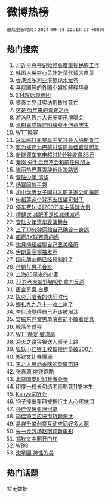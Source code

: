 # 微博热榜

`最后更新时间：2024-09-28 22:13:23 +0800`

## 热门搜索

1. [习近平总书记始终高度重视民族工作](https://m.weibo.cn/search?containerid=100103type%3D1%26t%3D10%26q%3D%23%E4%B9%A0%E8%BF%91%E5%B9%B3%E6%80%BB%E4%B9%A6%E8%AE%B0%E5%A7%8B%E7%BB%88%E9%AB%98%E5%BA%A6%E9%87%8D%E8%A7%86%E6%B0%91%E6%97%8F%E5%B7%A5%E4%BD%9C%23&stream_entry_id=51&isnewpage=1&extparam=seat%3D1%26pos%3D0%26q%3D%2523%25E4%25B9%25A0%25E8%25BF%2591%25E5%25B9%25B3%25E6%2580%25BB%25E4%25B9%25A6%25E8%25AE%25B0%25E5%25A7%258B%25E7%25BB%2588%25E9%25AB%2598%25E5%25BA%25A6%25E9%2587%258D%25E8%25A7%2586%25E6%25B0%2591%25E6%2597%258F%25E5%25B7%25A5%25E4%25BD%259C%2523%26cate%3D10103%26dgr%3D0%26filter_type%3Drealtimehot%26stream_entry_id%3D51%26c_type%3D51%26display_time%3D1727532802%26pre_seqid%3D17275328020990117063628)
1. [韩国人用卷心菜娃娃菜代替大白菜](https://m.weibo.cn/search?containerid=100103type%3D1%26t%3D10%26q%3D%23%E9%9F%A9%E5%9B%BD%E4%BA%BA%E7%94%A8%E5%8D%B7%E5%BF%83%E8%8F%9C%E5%A8%83%E5%A8%83%E8%8F%9C%E4%BB%A3%E6%9B%BF%E5%A4%A7%E7%99%BD%E8%8F%9C%23&stream_entry_id=31&isnewpage=1&extparam=seat%3D1%26pos%3D0%26realpos%3D1%26cate%3D5001%26stream_entry_id%3D31%26flag%3D1%26dgr%3D0%26q%3D%2523%25E9%259F%25A9%25E5%259B%25BD%25E4%25BA%25BA%25E7%2594%25A8%25E5%258D%25B7%25E5%25BF%2583%25E8%258F%259C%25E5%25A8%2583%25E5%25A8%2583%25E8%258F%259C%25E4%25BB%25A3%25E6%259B%25BF%25E5%25A4%25A7%25E7%2599%25BD%25E8%258F%259C%2523%26lcate%3D5001%26band_rank%3D1%26filter_type%3Drealtimehot%26c_type%3D31%26display_time%3D1727532802%26pre_seqid%3D17275328020990117063628)
1. [香港维多利亚港惊现水龙卷](https://m.weibo.cn/search?containerid=100103type%3D1%26t%3D10%26q%3D%23%E9%A6%99%E6%B8%AF%E7%BB%B4%E5%A4%9A%E5%88%A9%E4%BA%9A%E6%B8%AF%E6%83%8A%E7%8E%B0%E6%B0%B4%E9%BE%99%E5%8D%B7%23&stream_entry_id=31&isnewpage=1&extparam=seat%3D1%26pos%3D1%26realpos%3D2%26cate%3D5001%26stream_entry_id%3D31%26flag%3D2%26dgr%3D0%26q%3D%2523%25E9%25A6%2599%25E6%25B8%25AF%25E7%25BB%25B4%25E5%25A4%259A%25E5%2588%25A9%25E4%25BA%259A%25E6%25B8%25AF%25E6%2583%258A%25E7%258E%25B0%25E6%25B0%25B4%25E9%25BE%2599%25E5%258D%25B7%2523%26lcate%3D5001%26band_rank%3D2%26filter_type%3Drealtimehot%26c_type%3D31%26display_time%3D1727532802%26pre_seqid%3D17275328020990117063628)
1. [喜欢国风的外国小姐姐解释华夏](https://m.weibo.cn/search?containerid=100103type%3D1%26t%3D10%26q%3D%23%E5%96%9C%E6%AC%A2%E5%9B%BD%E9%A3%8E%E7%9A%84%E5%A4%96%E5%9B%BD%E5%B0%8F%E5%A7%90%E5%A7%90%E8%A7%A3%E9%87%8A%E5%8D%8E%E5%A4%8F%23&stream_entry_id=31&isnewpage=1&extparam=seat%3D1%26pos%3D2%26realpos%3D3%26cate%3D5001%26stream_entry_id%3D31%26flag%3D32768%26dgr%3D0%26q%3D%2523%25E5%2596%259C%25E6%25AC%25A2%25E5%259B%25BD%25E9%25A3%258E%25E7%259A%2584%25E5%25A4%2596%25E5%259B%25BD%25E5%25B0%258F%25E5%25A7%2590%25E5%25A7%2590%25E8%25A7%25A3%25E9%2587%258A%25E5%258D%258E%25E5%25A4%258F%2523%26lcate%3D5001%26band_rank%3D3%26filter_type%3Drealtimehot%26c_type%3D31%26display_time%3D1727532802%26pre_seqid%3D17275328020990117063628)
1. [S14超话观赛团](https://m.weibo.cn/search?containerid=100103type%3D1%26t%3D10%26q%3D%23S14%E8%B6%85%E8%AF%9D%E8%A7%82%E8%B5%9B%E5%9B%A2%23&stream_entry_id=31&isnewpage=1&extparam=seat%3D1%26pos%3D3%26q%3D%2523S14%25E8%25B6%2585%25E8%25AF%259D%25E8%25A7%2582%25E8%25B5%259B%25E5%259B%25A2%2523%26cate%3D5001%26adid%3D256759%26stream_entry_id%3D31%26dgr%3D0%26is_ad_pos%3D1%26lcate%3D5001%26filter_type%3Drealtimehot%26band_rank%3D4%26c_type%3D31%26display_time%3D1727532802%26pre_seqid%3D17275328020990117063628)
1. [黎真主党证实纳斯鲁拉死亡](https://m.weibo.cn/search?containerid=100103type%3D1%26t%3D10%26q%3D%23%E9%BB%8E%E7%9C%9F%E4%B8%BB%E5%85%9A%E8%AF%81%E5%AE%9E%E7%BA%B3%E6%96%AF%E9%B2%81%E6%8B%89%E6%AD%BB%E4%BA%A1%23&stream_entry_id=31&isnewpage=1&extparam=seat%3D1%26pos%3D4%26realpos%3D4%26cate%3D5001%26stream_entry_id%3D31%26flag%3D0%26dgr%3D0%26q%3D%2523%25E9%25BB%258E%25E7%259C%259F%25E4%25B8%25BB%25E5%2585%259A%25E8%25AF%2581%25E5%25AE%259E%25E7%25BA%25B3%25E6%2596%25AF%25E9%25B2%2581%25E6%258B%2589%25E6%25AD%25BB%25E4%25BA%25A1%2523%26lcate%3D5001%26band_rank%3D4%26filter_type%3Drealtimehot%26c_type%3D31%26display_time%3D1727532802%26pre_seqid%3D17275328020990117063628)
1. [这是75年来的青春之声](https://m.weibo.cn/search?containerid=100103type%3D1%26t%3D10%26q%3D%23%E8%BF%99%E6%98%AF75%E5%B9%B4%E6%9D%A5%E7%9A%84%E9%9D%92%E6%98%A5%E4%B9%8B%E5%A3%B0%23&stream_entry_id=31&isnewpage=1&extparam=seat%3D1%26pos%3D5%26realpos%3D5%26cate%3D5001%26stream_entry_id%3D31%26flag%3D1%26dgr%3D0%26q%3D%2523%25E8%25BF%2599%25E6%2598%25AF75%25E5%25B9%25B4%25E6%259D%25A5%25E7%259A%2584%25E9%259D%2592%25E6%2598%25A5%25E4%25B9%258B%25E5%25A3%25B0%2523%26lcate%3D5001%26band_rank%3D5%26filter_type%3Drealtimehot%26c_type%3D31%26display_time%3D1727532802%26pre_seqid%3D17275328020990117063628)
1. [游泳队告六人去陈奕迅演唱会](https://m.weibo.cn/search?containerid=100103type%3D1%26t%3D10%26q%3D%23%E6%B8%B8%E6%B3%B3%E9%98%9F%E5%91%8A%E5%85%AD%E4%BA%BA%E5%8E%BB%E9%99%88%E5%A5%95%E8%BF%85%E6%BC%94%E5%94%B1%E4%BC%9A%23&stream_entry_id=31&isnewpage=1&extparam=seat%3D1%26pos%3D6%26realpos%3D6%26cate%3D5001%26stream_entry_id%3D31%26flag%3D1%26dgr%3D0%26q%3D%2523%25E6%25B8%25B8%25E6%25B3%25B3%25E9%2598%259F%25E5%2591%258A%25E5%2585%25AD%25E4%25BA%25BA%25E5%258E%25BB%25E9%2599%2588%25E5%25A5%2595%25E8%25BF%2585%25E6%25BC%2594%25E5%2594%25B1%25E4%25BC%259A%2523%26lcate%3D5001%26band_rank%3D6%26filter_type%3Drealtimehot%26c_type%3D31%26display_time%3D1727532802%26pre_seqid%3D17275328020990117063628)
1. [焉栩嘉空降昆明爷爷不泡茶庆生](https://m.weibo.cn/search?containerid=100103type%3D1%26t%3D10%26q%3D%23%E7%84%89%E6%A0%A9%E5%98%89%E7%A9%BA%E9%99%8D%E6%98%86%E6%98%8E%E7%88%B7%E7%88%B7%E4%B8%8D%E6%B3%A1%E8%8C%B6%E5%BA%86%E7%94%9F%23&stream_entry_id=31&isnewpage=1&extparam=seat%3D1%26pos%3D7%26q%3D%2523%25E7%2584%2589%25E6%25A0%25A9%25E5%2598%2589%25E7%25A9%25BA%25E9%2599%258D%25E6%2598%2586%25E6%2598%258E%25E7%2588%25B7%25E7%2588%25B7%25E4%25B8%258D%25E6%25B3%25A1%25E8%258C%25B6%25E5%25BA%2586%25E7%2594%259F%2523%26cate%3D5001%26adid%3D257785%26stream_entry_id%3D31%26topic_ad%3D1%26dgr%3D0%26is_ad_pos%3D1%26lcate%3D5001%26filter_type%3Drealtimehot%26band_rank%3D7%26c_type%3D31%26display_time%3D1727532802%26pre_seqid%3D17275328020990117063628)
1. [WTT晚宴](https://m.weibo.cn/search?containerid=100103type%3D1%26t%3D10%26q%3DWTT%E6%99%9A%E5%AE%B4&stream_entry_id=31&isnewpage=1&extparam=seat%3D1%26pos%3D8%26realpos%3D7%26cate%3D5001%26stream_entry_id%3D31%26flag%3D1%26dgr%3D0%26q%3DWTT%25E6%2599%259A%25E5%25AE%25B4%26lcate%3D5001%26band_rank%3D7%26filter_type%3Drealtimehot%26c_type%3D31%26display_time%3D1727532802%26pre_seqid%3D17275328020990117063628)
1. [以军称打死黎真主党领导人纳斯鲁拉](https://m.weibo.cn/search?containerid=100103type%3D1%26t%3D10%26q%3D%23%E4%BB%A5%E5%86%9B%E7%A7%B0%E6%89%93%E6%AD%BB%E9%BB%8E%E7%9C%9F%E4%B8%BB%E5%85%9A%E9%A2%86%E5%AF%BC%E4%BA%BA%E7%BA%B3%E6%96%AF%E9%B2%81%E6%8B%89%23&stream_entry_id=31&isnewpage=1&extparam=seat%3D1%26pos%3D9%26realpos%3D8%26cate%3D5001%26stream_entry_id%3D31%26flag%3D0%26dgr%3D0%26q%3D%2523%25E4%25BB%25A5%25E5%2586%259B%25E7%25A7%25B0%25E6%2589%2593%25E6%25AD%25BB%25E9%25BB%258E%25E7%259C%259F%25E4%25B8%25BB%25E5%2585%259A%25E9%25A2%2586%25E5%25AF%25BC%25E4%25BA%25BA%25E7%25BA%25B3%25E6%2596%25AF%25E9%25B2%2581%25E6%258B%2589%2523%26lcate%3D5001%26band_rank%3D8%26filter_type%3Drealtimehot%26c_type%3D31%26display_time%3D1727532802%26pre_seqid%3D17275328020990117063628)
1. [邓为被评为巴黎时装周最佳着装明星](https://m.weibo.cn/search?containerid=100103type%3D1%26t%3D10%26q%3D%23%E9%82%93%E4%B8%BA%E8%A2%AB%E8%AF%84%E4%B8%BA%E5%B7%B4%E9%BB%8E%E6%97%B6%E8%A3%85%E5%91%A8%E6%9C%80%E4%BD%B3%E7%9D%80%E8%A3%85%E6%98%8E%E6%98%9F%23&stream_entry_id=31&isnewpage=1&extparam=seat%3D1%26pos%3D10%26realpos%3D9%26cate%3D5001%26stream_entry_id%3D31%26flag%3D0%26dgr%3D0%26q%3D%2523%25E9%2582%2593%25E4%25B8%25BA%25E8%25A2%25AB%25E8%25AF%2584%25E4%25B8%25BA%25E5%25B7%25B4%25E9%25BB%258E%25E6%2597%25B6%25E8%25A3%2585%25E5%2591%25A8%25E6%259C%2580%25E4%25BD%25B3%25E7%259D%2580%25E8%25A3%2585%25E6%2598%258E%25E6%2598%259F%2523%26lcate%3D5001%26band_rank%3D9%26filter_type%3Drealtimehot%26c_type%3D31%26display_time%3D1727532802%26pre_seqid%3D17275328020990117063628)
1. [新能源车充电超时11分钟收费35元](https://m.weibo.cn/search?containerid=100103type%3D1%26t%3D10%26q%3D%23%E6%96%B0%E8%83%BD%E6%BA%90%E8%BD%A6%E5%85%85%E7%94%B5%E8%B6%85%E6%97%B611%E5%88%86%E9%92%9F%E6%94%B6%E8%B4%B935%E5%85%83%23&stream_entry_id=31&isnewpage=1&extparam=seat%3D1%26pos%3D11%26realpos%3D10%26cate%3D5001%26stream_entry_id%3D31%26flag%3D1%26dgr%3D0%26q%3D%2523%25E6%2596%25B0%25E8%2583%25BD%25E6%25BA%2590%25E8%25BD%25A6%25E5%2585%2585%25E7%2594%25B5%25E8%25B6%2585%25E6%2597%25B611%25E5%2588%2586%25E9%2592%259F%25E6%2594%25B6%25E8%25B4%25B935%25E5%2585%2583%2523%26lcate%3D5001%26band_rank%3D10%26filter_type%3Drealtimehot%26c_type%3D31%26display_time%3D1727532802%26pre_seqid%3D17275328020990117063628)
1. [秦岚 分手后我不会和前任做朋友](https://m.weibo.cn/search?containerid=100103type%3D1%26t%3D10%26q%3D%E7%A7%A6%E5%B2%9A+%E5%88%86%E6%89%8B%E5%90%8E%E6%88%91%E4%B8%8D%E4%BC%9A%E5%92%8C%E5%89%8D%E4%BB%BB%E5%81%9A%E6%9C%8B%E5%8F%8B&stream_entry_id=31&isnewpage=1&extparam=seat%3D1%26pos%3D12%26realpos%3D11%26cate%3D5001%26stream_entry_id%3D31%26flag%3D1%26dgr%3D0%26q%3D%25E7%25A7%25A6%25E5%25B2%259A%2520%25E5%2588%2586%25E6%2589%258B%25E5%2590%258E%25E6%2588%2591%25E4%25B8%258D%25E4%25BC%259A%25E5%2592%258C%25E5%2589%258D%25E4%25BB%25BB%25E5%2581%259A%25E6%259C%258B%25E5%258F%258B%26lcate%3D5001%26band_rank%3D11%26filter_type%3Drealtimehot%26c_type%3D31%26display_time%3D1727532802%26pre_seqid%3D17275328020990117063628)
1. [迪丽热巴慕胥辞新妆造路透](https://m.weibo.cn/search?containerid=100103type%3D1%26t%3D10%26q%3D%23%E8%BF%AA%E4%B8%BD%E7%83%AD%E5%B7%B4%E6%85%95%E8%83%A5%E8%BE%9E%E6%96%B0%E5%A6%86%E9%80%A0%E8%B7%AF%E9%80%8F%23&stream_entry_id=31&isnewpage=1&extparam=seat%3D1%26pos%3D13%26realpos%3D12%26cate%3D5001%26stream_entry_id%3D31%26flag%3D1%26dgr%3D0%26q%3D%2523%25E8%25BF%25AA%25E4%25B8%25BD%25E7%2583%25AD%25E5%25B7%25B4%25E6%2585%2595%25E8%2583%25A5%25E8%25BE%259E%25E6%2596%25B0%25E5%25A6%2586%25E9%2580%25A0%25E8%25B7%25AF%25E9%2580%258F%2523%26lcate%3D5001%26band_rank%3D12%26filter_type%3Drealtimehot%26c_type%3D31%26display_time%3D1727532802%26pre_seqid%3D17275328020990117063628)
1. [登陆少年 清华](https://m.weibo.cn/search?containerid=100103type%3D1%26t%3D10%26q%3D%E7%99%BB%E9%99%86%E5%B0%91%E5%B9%B4+%E6%B8%85%E5%8D%8E&stream_entry_id=31&isnewpage=1&extparam=seat%3D1%26pos%3D14%26realpos%3D13%26cate%3D5001%26stream_entry_id%3D31%26flag%3D2%26dgr%3D0%26q%3D%25E7%2599%25BB%25E9%2599%2586%25E5%25B0%2591%25E5%25B9%25B4%2520%25E6%25B8%2585%25E5%258D%258E%26lcate%3D5001%26band_rank%3D13%26filter_type%3Drealtimehot%26c_type%3D31%26display_time%3D1727532802%26pre_seqid%3D17275328020990117063628)
1. [杨幂同款手袋](https://m.weibo.cn/search?containerid=100103type%3D1%26t%3D10%26q%3D%23%E6%9D%A8%E5%B9%82%E5%90%8C%E6%AC%BE%E6%89%8B%E8%A2%8B%23&stream_entry_id=31&isnewpage=1&extparam=seat%3D1%26pos%3D15%26realpos%3D14%26cate%3D5001%26adid%3D257508%26stream_entry_id%3D31%26flag%3D0%26dgr%3D0%26q%3D%2523%25E6%259D%25A8%25E5%25B9%2582%25E5%2590%258C%25E6%25AC%25BE%25E6%2589%258B%25E8%25A2%258B%2523%26lcate%3D5001%26band_rank%3D14%26filter_type%3Drealtimehot%26c_type%3D31%26display_time%3D1727532802%26pre_seqid%3D17275328020990117063628)
1. [初中学历女子同时入职多家公司骗薪](https://m.weibo.cn/search?containerid=100103type%3D1%26t%3D10%26q%3D%23%E5%88%9D%E4%B8%AD%E5%AD%A6%E5%8E%86%E5%A5%B3%E5%AD%90%E5%90%8C%E6%97%B6%E5%85%A5%E8%81%8C%E5%A4%9A%E5%AE%B6%E5%85%AC%E5%8F%B8%E9%AA%97%E8%96%AA%23&stream_entry_id=31&isnewpage=1&extparam=seat%3D1%26pos%3D16%26realpos%3D15%26cate%3D5001%26stream_entry_id%3D31%26flag%3D1%26dgr%3D0%26q%3D%2523%25E5%2588%259D%25E4%25B8%25AD%25E5%25AD%25A6%25E5%258E%2586%25E5%25A5%25B3%25E5%25AD%2590%25E5%2590%258C%25E6%2597%25B6%25E5%2585%25A5%25E8%2581%258C%25E5%25A4%259A%25E5%25AE%25B6%25E5%2585%25AC%25E5%258F%25B8%25E9%25AA%2597%25E8%2596%25AA%2523%26lcate%3D5001%26band_rank%3D15%26filter_type%3Drealtimehot%26c_type%3D31%26display_time%3D1727532802%26pre_seqid%3D17275328020990117063628)
1. [何超莲这个背不去拔罐可惜了](https://m.weibo.cn/search?containerid=100103type%3D1%26t%3D10%26q%3D%E4%BD%95%E8%B6%85%E8%8E%B2%E8%BF%99%E4%B8%AA%E8%83%8C%E4%B8%8D%E5%8E%BB%E6%8B%94%E7%BD%90%E5%8F%AF%E6%83%9C%E4%BA%86&stream_entry_id=31&isnewpage=1&extparam=seat%3D1%26pos%3D17%26realpos%3D16%26cate%3D5001%26stream_entry_id%3D31%26flag%3D1%26dgr%3D0%26q%3D%25E4%25BD%2595%25E8%25B6%2585%25E8%258E%25B2%25E8%25BF%2599%25E4%25B8%25AA%25E8%2583%258C%25E4%25B8%258D%25E5%258E%25BB%25E6%258B%2594%25E7%25BD%2590%25E5%258F%25AF%25E6%2583%259C%25E4%25BA%2586%26lcate%3D5001%26band_rank%3D16%26filter_type%3Drealtimehot%26c_type%3D31%26display_time%3D1727532802%26pre_seqid%3D17275328020990117063628)
1. [停车费1小时200元车主质疑太贵](https://m.weibo.cn/search?containerid=100103type%3D1%26t%3D10%26q%3D%23%E5%81%9C%E8%BD%A6%E8%B4%B91%E5%B0%8F%E6%97%B6200%E5%85%83%E8%BD%A6%E4%B8%BB%E8%B4%A8%E7%96%91%E5%A4%AA%E8%B4%B5%23&stream_entry_id=31&isnewpage=1&extparam=seat%3D1%26pos%3D18%26realpos%3D17%26cate%3D5001%26stream_entry_id%3D31%26flag%3D0%26dgr%3D0%26q%3D%2523%25E5%2581%259C%25E8%25BD%25A6%25E8%25B4%25B91%25E5%25B0%258F%25E6%2597%25B6200%25E5%2585%2583%25E8%25BD%25A6%25E4%25B8%25BB%25E8%25B4%25A8%25E7%2596%2591%25E5%25A4%25AA%25E8%25B4%25B5%2523%26lcate%3D5001%26band_rank%3D17%26filter_type%3Drealtimehot%26c_type%3D31%26display_time%3D1727532802%26pre_seqid%3D17275328020990117063628)
1. [檀健次 减肥不是说减就减吗](https://m.weibo.cn/search?containerid=100103type%3D1%26t%3D10%26q%3D%E6%AA%80%E5%81%A5%E6%AC%A1+%E5%87%8F%E8%82%A5%E4%B8%8D%E6%98%AF%E8%AF%B4%E5%87%8F%E5%B0%B1%E5%87%8F%E5%90%97&stream_entry_id=31&isnewpage=1&extparam=seat%3D1%26pos%3D19%26realpos%3D18%26cate%3D5001%26stream_entry_id%3D31%26flag%3D1%26dgr%3D0%26q%3D%25E6%25AA%2580%25E5%2581%25A5%25E6%25AC%25A1%2520%25E5%2587%258F%25E8%2582%25A5%25E4%25B8%258D%25E6%2598%25AF%25E8%25AF%25B4%25E5%2587%258F%25E5%25B0%25B1%25E5%2587%258F%25E5%2590%2597%26lcate%3D5001%26band_rank%3D18%26filter_type%3Drealtimehot%26c_type%3D31%26display_time%3D1727532802%26pre_seqid%3D17275328020990117063628)
1. [登陆少年清华表演舞台](https://m.weibo.cn/search?containerid=100103type%3D1%26t%3D10%26q%3D%23%E7%99%BB%E9%99%86%E5%B0%91%E5%B9%B4%E6%B8%85%E5%8D%8E%E8%A1%A8%E6%BC%94%E8%88%9E%E5%8F%B0%23&stream_entry_id=31&isnewpage=1&extparam=seat%3D1%26pos%3D20%26realpos%3D19%26cate%3D5001%26stream_entry_id%3D31%26flag%3D1%26dgr%3D0%26q%3D%2523%25E7%2599%25BB%25E9%2599%2586%25E5%25B0%2591%25E5%25B9%25B4%25E6%25B8%2585%25E5%258D%258E%25E8%25A1%25A8%25E6%25BC%2594%25E8%2588%259E%25E5%258F%25B0%2523%26lcate%3D5001%26band_rank%3D19%26filter_type%3Drealtimehot%26c_type%3D31%26display_time%3D1727532802%26pre_seqid%3D17275328020990117063628)
1. [上了10分钟网给自己确诊一身病](https://m.weibo.cn/search?containerid=100103type%3D1%26t%3D10%26q%3D%23%E4%B8%8A%E4%BA%8610%E5%88%86%E9%92%9F%E7%BD%91%E7%BB%99%E8%87%AA%E5%B7%B1%E7%A1%AE%E8%AF%8A%E4%B8%80%E8%BA%AB%E7%97%85%23&stream_entry_id=31&isnewpage=1&extparam=seat%3D1%26pos%3D21%26realpos%3D20%26cate%3D5001%26stream_entry_id%3D31%26flag%3D1%26dgr%3D0%26q%3D%2523%25E4%25B8%258A%25E4%25BA%258610%25E5%2588%2586%25E9%2592%259F%25E7%25BD%2591%25E7%25BB%2599%25E8%2587%25AA%25E5%25B7%25B1%25E7%25A1%25AE%25E8%25AF%258A%25E4%25B8%2580%25E8%25BA%25AB%25E7%2597%2585%2523%26lcate%3D5001%26band_rank%3D20%26filter_type%3Drealtimehot%26c_type%3D31%26display_time%3D1727532802%26pre_seqid%3D17275328020990117063628)
1. [超燃3X联赛真的燃](https://m.weibo.cn/search?containerid=100103type%3D1%26t%3D10%26q%3D%23%E8%B6%85%E7%87%833X%E8%81%94%E8%B5%9B%E7%9C%9F%E7%9A%84%E7%87%83%23&stream_entry_id=31&isnewpage=1&extparam=seat%3D1%26pos%3D22%26realpos%3D21%26cate%3D5001%26adid%3D257937%26stream_entry_id%3D31%26flag%3D0%26dgr%3D0%26q%3D%2523%25E8%25B6%2585%25E7%2587%25833X%25E8%2581%2594%25E8%25B5%259B%25E7%259C%259F%25E7%259A%2584%25E7%2587%2583%2523%26lcate%3D5001%26band_rank%3D21%26filter_type%3Drealtimehot%26c_type%3D31%26display_time%3D1727532802%26pre_seqid%3D17275328020990117063628)
1. [沈月杨超越聊自己医美经历](https://m.weibo.cn/search?containerid=100103type%3D1%26t%3D10%26q%3D%E6%B2%88%E6%9C%88%E6%9D%A8%E8%B6%85%E8%B6%8A%E8%81%8A%E8%87%AA%E5%B7%B1%E5%8C%BB%E7%BE%8E%E7%BB%8F%E5%8E%86&stream_entry_id=31&isnewpage=1&extparam=seat%3D1%26pos%3D23%26realpos%3D22%26cate%3D5001%26stream_entry_id%3D31%26flag%3D1%26dgr%3D0%26q%3D%25E6%25B2%2588%25E6%259C%2588%25E6%259D%25A8%25E8%25B6%2585%25E8%25B6%258A%25E8%2581%258A%25E8%2587%25AA%25E5%25B7%25B1%25E5%258C%25BB%25E7%25BE%258E%25E7%25BB%258F%25E5%258E%2586%26lcate%3D5001%26band_rank%3D22%26filter_type%3Drealtimehot%26c_type%3D31%26display_time%3D1727532802%26pre_seqid%3D17275328020990117063628)
1. [伊朗最高领袖发声](https://m.weibo.cn/search?containerid=100103type%3D1%26t%3D10%26q%3D%23%E4%BC%8A%E6%9C%97%E6%9C%80%E9%AB%98%E9%A2%86%E8%A2%96%E5%8F%91%E5%A3%B0%23&stream_entry_id=31&isnewpage=1&extparam=seat%3D1%26pos%3D24%26realpos%3D23%26cate%3D5001%26stream_entry_id%3D31%26flag%3D0%26dgr%3D0%26q%3D%2523%25E4%25BC%258A%25E6%259C%2597%25E6%259C%2580%25E9%25AB%2598%25E9%25A2%2586%25E8%25A2%2596%25E5%258F%2591%25E5%25A3%25B0%2523%26lcate%3D5001%26band_rank%3D23%26filter_type%3Drealtimehot%26c_type%3D31%26display_time%3D1727532802%26pre_seqid%3D17275328020990117063628)
1. [国庆朋友圈已经预制好了](https://m.weibo.cn/search?containerid=100103type%3D1%26t%3D10%26q%3D%E5%9B%BD%E5%BA%86%E6%9C%8B%E5%8F%8B%E5%9C%88%E5%B7%B2%E7%BB%8F%E9%A2%84%E5%88%B6%E5%A5%BD%E4%BA%86&stream_entry_id=31&isnewpage=1&extparam=seat%3D1%26pos%3D25%26realpos%3D24%26cate%3D5001%26stream_entry_id%3D31%26flag%3D0%26dgr%3D0%26q%3D%25E5%259B%25BD%25E5%25BA%2586%25E6%259C%258B%25E5%258F%258B%25E5%259C%2588%25E5%25B7%25B2%25E7%25BB%258F%25E9%25A2%2584%25E5%2588%25B6%25E5%25A5%25BD%25E4%25BA%2586%26lcate%3D5001%26band_rank%3D24%26filter_type%3Drealtimehot%26c_type%3D31%26display_time%3D1727532802%26pre_seqid%3D17275328020990117063628)
1. [付鹏与男子合影](https://m.weibo.cn/search?containerid=100103type%3D1%26t%3D10%26q%3D%23%E4%BB%98%E9%B9%8F%E4%B8%8E%E7%94%B7%E5%AD%90%E5%90%88%E5%BD%B1%23&stream_entry_id=31&isnewpage=1&extparam=seat%3D1%26pos%3D26%26realpos%3D25%26cate%3D5001%26stream_entry_id%3D31%26flag%3D0%26dgr%3D0%26q%3D%2523%25E4%25BB%2598%25E9%25B9%258F%25E4%25B8%258E%25E7%2594%25B7%25E5%25AD%2590%25E5%2590%2588%25E5%25BD%25B1%2523%26lcate%3D5001%26band_rank%3D25%26filter_type%3Drealtimehot%26c_type%3D31%26display_time%3D1727532802%26pre_seqid%3D17275328020990117063628)
1. [上海85平米的小家](https://m.weibo.cn/search?containerid=100103type%3D1%26t%3D10%26q%3D%E4%B8%8A%E6%B5%B785%E5%B9%B3%E7%B1%B3%E7%9A%84%E5%B0%8F%E5%AE%B6&stream_entry_id=31&isnewpage=1&extparam=seat%3D1%26pos%3D27%26realpos%3D26%26cate%3D5001%26stream_entry_id%3D31%26flag%3D0%26dgr%3D0%26q%3D%25E4%25B8%258A%25E6%25B5%25B785%25E5%25B9%25B3%25E7%25B1%25B3%25E7%259A%2584%25E5%25B0%258F%25E5%25AE%25B6%26lcate%3D5001%26band_rank%3D26%26filter_type%3Drealtimehot%26c_type%3D31%26display_time%3D1727532802%26pre_seqid%3D17275328020990117063628)
1. [77岁老太被野猪咬伤拿刀反杀](https://m.weibo.cn/search?containerid=100103type%3D1%26t%3D10%26q%3D%2377%E5%B2%81%E8%80%81%E5%A4%AA%E8%A2%AB%E9%87%8E%E7%8C%AA%E5%92%AC%E4%BC%A4%E6%8B%BF%E5%88%80%E5%8F%8D%E6%9D%80%23&stream_entry_id=31&isnewpage=1&extparam=seat%3D1%26pos%3D28%26realpos%3D27%26cate%3D5001%26stream_entry_id%3D31%26flag%3D0%26dgr%3D0%26q%3D%252377%25E5%25B2%2581%25E8%2580%2581%25E5%25A4%25AA%25E8%25A2%25AB%25E9%2587%258E%25E7%258C%25AA%25E5%2592%25AC%25E4%25BC%25A4%25E6%258B%25BF%25E5%2588%2580%25E5%258F%258D%25E6%259D%2580%2523%26lcate%3D5001%26band_rank%3D27%26filter_type%3Drealtimehot%26c_type%3D31%26display_time%3D1727532802%26pre_seqid%3D17275328020990117063628)
1. [唐宫奇案 白鹿](https://m.weibo.cn/search?containerid=100103type%3D1%26t%3D10%26q%3D%E5%94%90%E5%AE%AB%E5%A5%87%E6%A1%88+%E7%99%BD%E9%B9%BF&stream_entry_id=31&isnewpage=1&extparam=seat%3D1%26pos%3D29%26realpos%3D28%26cate%3D5001%26stream_entry_id%3D31%26flag%3D0%26dgr%3D0%26q%3D%25E5%2594%2590%25E5%25AE%25AB%25E5%25A5%2587%25E6%25A1%2588%2520%25E7%2599%25BD%25E9%25B9%25BF%26lcate%3D5001%26band_rank%3D28%26filter_type%3Drealtimehot%26c_type%3D31%26display_time%3D1727532802%26pre_seqid%3D17275328020990117063628)
1. [陈奕迅唱我的快乐时代](https://m.weibo.cn/search?containerid=100103type%3D1%26t%3D10%26q%3D%E9%99%88%E5%A5%95%E8%BF%85%E5%94%B1%E6%88%91%E7%9A%84%E5%BF%AB%E4%B9%90%E6%97%B6%E4%BB%A3&stream_entry_id=31&isnewpage=1&extparam=seat%3D1%26pos%3D30%26realpos%3D29%26cate%3D5001%26stream_entry_id%3D31%26flag%3D1%26dgr%3D0%26q%3D%25E9%2599%2588%25E5%25A5%2595%25E8%25BF%2585%25E5%2594%25B1%25E6%2588%2591%25E7%259A%2584%25E5%25BF%25AB%25E4%25B9%2590%25E6%2597%25B6%25E4%25BB%25A3%26lcate%3D5001%26band_rank%3D29%26filter_type%3Drealtimehot%26c_type%3D31%26display_time%3D1727532802%26pre_seqid%3D17275328020990117063628)
1. [娜扎九九八十一难上岸了](https://m.weibo.cn/search?containerid=100103type%3D1%26t%3D10%26q%3D%E5%A8%9C%E6%89%8E%E4%B9%9D%E4%B9%9D%E5%85%AB%E5%8D%81%E4%B8%80%E9%9A%BE%E4%B8%8A%E5%B2%B8%E4%BA%86&stream_entry_id=31&isnewpage=1&extparam=seat%3D1%26pos%3D31%26realpos%3D30%26cate%3D5001%26stream_entry_id%3D31%26flag%3D1%26dgr%3D0%26q%3D%25E5%25A8%259C%25E6%2589%258E%25E4%25B9%259D%25E4%25B9%259D%25E5%2585%25AB%25E5%258D%2581%25E4%25B8%2580%25E9%259A%25BE%25E4%25B8%258A%25E5%25B2%25B8%25E4%25BA%2586%26lcate%3D5001%26band_rank%3D30%26filter_type%3Drealtimehot%26c_type%3D31%26display_time%3D1727532802%26pre_seqid%3D17275328020990117063628)
1. [李佳琦觉得自己不该被淘汰](https://m.weibo.cn/search?containerid=100103type%3D1%26t%3D10%26q%3D%23%E6%9D%8E%E4%BD%B3%E7%90%A6%E8%A7%89%E5%BE%97%E8%87%AA%E5%B7%B1%E4%B8%8D%E8%AF%A5%E8%A2%AB%E6%B7%98%E6%B1%B0%23&stream_entry_id=31&isnewpage=1&extparam=seat%3D1%26pos%3D32%26realpos%3D31%26cate%3D5001%26stream_entry_id%3D31%26flag%3D0%26dgr%3D0%26q%3D%2523%25E6%259D%258E%25E4%25BD%25B3%25E7%2590%25A6%25E8%25A7%2589%25E5%25BE%2597%25E8%2587%25AA%25E5%25B7%25B1%25E4%25B8%258D%25E8%25AF%25A5%25E8%25A2%25AB%25E6%25B7%2598%25E6%25B1%25B0%2523%26lcate%3D5001%26band_rank%3D31%26filter_type%3Drealtimehot%26c_type%3D31%26display_time%3D1727532802%26pre_seqid%3D17275328020990117063628)
1. [樊振东巴黎男单决赛前不敢看信息](https://m.weibo.cn/search?containerid=100103type%3D1%26t%3D10%26q%3D%23%E6%A8%8A%E6%8C%AF%E4%B8%9C%E5%B7%B4%E9%BB%8E%E7%94%B7%E5%8D%95%E5%86%B3%E8%B5%9B%E5%89%8D%E4%B8%8D%E6%95%A2%E7%9C%8B%E4%BF%A1%E6%81%AF%23&stream_entry_id=31&isnewpage=1&extparam=seat%3D1%26pos%3D33%26realpos%3D32%26cate%3D5001%26stream_entry_id%3D31%26flag%3D0%26dgr%3D0%26q%3D%2523%25E6%25A8%258A%25E6%258C%25AF%25E4%25B8%259C%25E5%25B7%25B4%25E9%25BB%258E%25E7%2594%25B7%25E5%258D%2595%25E5%2586%25B3%25E8%25B5%259B%25E5%2589%258D%25E4%25B8%258D%25E6%2595%25A2%25E7%259C%258B%25E4%25BF%25A1%25E6%2581%25AF%2523%26lcate%3D5001%26band_rank%3D32%26filter_type%3Drealtimehot%26c_type%3D31%26display_time%3D1727532802%26pre_seqid%3D17275328020990117063628)
1. [鲸落全过程](https://m.weibo.cn/search?containerid=100103type%3D1%26t%3D10%26q%3D%E9%B2%B8%E8%90%BD%E5%85%A8%E8%BF%87%E7%A8%8B&stream_entry_id=31&isnewpage=1&extparam=seat%3D1%26pos%3D34%26realpos%3D33%26cate%3D5001%26stream_entry_id%3D31%26flag%3D0%26dgr%3D0%26q%3D%25E9%25B2%25B8%25E8%2590%25BD%25E5%2585%25A8%25E8%25BF%2587%25E7%25A8%258B%26lcate%3D5001%26band_rank%3D33%26filter_type%3Drealtimehot%26c_type%3D31%26display_time%3D1727532802%26pre_seqid%3D17275328020990117063628)
1. [WTT晚宴 做漆扇](https://m.weibo.cn/search?containerid=100103type%3D1%26t%3D10%26q%3DWTT%E6%99%9A%E5%AE%B4+%E5%81%9A%E6%BC%86%E6%89%87&stream_entry_id=31&isnewpage=1&extparam=seat%3D1%26pos%3D35%26realpos%3D34%26cate%3D5001%26stream_entry_id%3D31%26flag%3D1%26dgr%3D0%26q%3DWTT%25E6%2599%259A%25E5%25AE%25B4%2520%25E5%2581%259A%25E6%25BC%2586%25E6%2589%2587%26lcate%3D5001%26band_rank%3D34%26filter_type%3Drealtimehot%26c_type%3D31%26display_time%3D1727532802%26pre_seqid%3D17275328020990117063628)
1. [浴火之路狠狠送人贩子上路](https://m.weibo.cn/search?containerid=100103type%3D1%26t%3D10%26q%3D%E6%B5%B4%E7%81%AB%E4%B9%8B%E8%B7%AF%E7%8B%A0%E7%8B%A0%E9%80%81%E4%BA%BA%E8%B4%A9%E5%AD%90%E4%B8%8A%E8%B7%AF&stream_entry_id=31&isnewpage=1&extparam=seat%3D1%26pos%3D36%26realpos%3D35%26cate%3D5001%26stream_entry_id%3D31%26flag%3D1%26dgr%3D0%26q%3D%25E6%25B5%25B4%25E7%2581%25AB%25E4%25B9%258B%25E8%25B7%25AF%25E7%258B%25A0%25E7%258B%25A0%25E9%2580%2581%25E4%25BA%25BA%25E8%25B4%25A9%25E5%25AD%2590%25E4%25B8%258A%25E8%25B7%25AF%26lcate%3D5001%26band_rank%3D35%26filter_type%3Drealtimehot%26c_type%3D31%26display_time%3D1727532802%26pre_seqid%3D17275328020990117063628)
1. [狐妖小红娘王权篇预约量破200万](https://m.weibo.cn/search?containerid=100103type%3D1%26t%3D10%26q%3D%23%E7%8B%90%E5%A6%96%E5%B0%8F%E7%BA%A2%E5%A8%98%E7%8E%8B%E6%9D%83%E7%AF%87%E9%A2%84%E7%BA%A6%E9%87%8F%E7%A0%B4200%E4%B8%87%23&stream_entry_id=31&isnewpage=1&extparam=seat%3D1%26pos%3D37%26realpos%3D36%26cate%3D5001%26stream_entry_id%3D31%26flag%3D1%26dgr%3D0%26q%3D%2523%25E7%258B%2590%25E5%25A6%2596%25E5%25B0%258F%25E7%25BA%25A2%25E5%25A8%2598%25E7%258E%258B%25E6%259D%2583%25E7%25AF%2587%25E9%25A2%2584%25E7%25BA%25A6%25E9%2587%258F%25E7%25A0%25B4200%25E4%25B8%2587%2523%26lcate%3D5001%26band_rank%3D36%26filter_type%3Drealtimehot%26c_type%3D31%26display_time%3D1727532802%26pre_seqid%3D17275328020990117063628)
1. [郑钦文比赛爆满](https://m.weibo.cn/search?containerid=100103type%3D1%26t%3D10%26q%3D%23%E9%83%91%E9%92%A6%E6%96%87%E6%AF%94%E8%B5%9B%E7%88%86%E6%BB%A1%23&stream_entry_id=31&isnewpage=1&extparam=seat%3D1%26pos%3D38%26realpos%3D37%26cate%3D5001%26stream_entry_id%3D31%26flag%3D0%26dgr%3D0%26q%3D%2523%25E9%2583%2591%25E9%2592%25A6%25E6%2596%2587%25E6%25AF%2594%25E8%25B5%259B%25E7%2588%2586%25E6%25BB%25A1%2523%26lcate%3D5001%26band_rank%3D37%26filter_type%3Drealtimehot%26c_type%3D31%26display_time%3D1727532802%26pre_seqid%3D17275328020990117063628)
1. [东北人用酒香味的梨做馅饼](https://m.weibo.cn/search?containerid=100103type%3D1%26t%3D10%26q%3D%23%E4%B8%9C%E5%8C%97%E4%BA%BA%E7%94%A8%E9%85%92%E9%A6%99%E5%91%B3%E7%9A%84%E6%A2%A8%E5%81%9A%E9%A6%85%E9%A5%BC%23&stream_entry_id=31&isnewpage=1&extparam=seat%3D1%26pos%3D39%26realpos%3D38%26cate%3D5001%26stream_entry_id%3D31%26flag%3D1%26dgr%3D0%26q%3D%2523%25E4%25B8%259C%25E5%258C%2597%25E4%25BA%25BA%25E7%2594%25A8%25E9%2585%2592%25E9%25A6%2599%25E5%2591%25B3%25E7%259A%2584%25E6%25A2%25A8%25E5%2581%259A%25E9%25A6%2585%25E9%25A5%25BC%2523%26lcate%3D5001%26band_rank%3D38%26filter_type%3Drealtimehot%26c_type%3D31%26display_time%3D1727532802%26pre_seqid%3D17275328020990117063628)
1. [张真源 地铁跑酷](https://m.weibo.cn/search?containerid=100103type%3D1%26t%3D10%26q%3D%E5%BC%A0%E7%9C%9F%E6%BA%90+%E5%9C%B0%E9%93%81%E8%B7%91%E9%85%B7&stream_entry_id=31&isnewpage=1&extparam=seat%3D1%26pos%3D40%26realpos%3D39%26cate%3D5001%26stream_entry_id%3D31%26flag%3D0%26dgr%3D0%26q%3D%25E5%25BC%25A0%25E7%259C%259F%25E6%25BA%2590%2520%25E5%259C%25B0%25E9%2593%2581%25E8%25B7%2591%25E9%2585%25B7%26lcate%3D5001%26band_rank%3D39%26filter_type%3Drealtimehot%26c_type%3D31%26display_time%3D1727532802%26pre_seqid%3D17275328020990117063628)
1. [北京国安8比1长春亚泰](https://m.weibo.cn/search?containerid=100103type%3D1%26t%3D10%26q%3D%23%E5%8C%97%E4%BA%AC%E5%9B%BD%E5%AE%898%E6%AF%941%E9%95%BF%E6%98%A5%E4%BA%9A%E6%B3%B0%23&stream_entry_id=31&isnewpage=1&extparam=seat%3D1%26pos%3D41%26realpos%3D40%26cate%3D5001%26stream_entry_id%3D31%26flag%3D1%26dgr%3D0%26q%3D%2523%25E5%258C%2597%25E4%25BA%25AC%25E5%259B%25BD%25E5%25AE%25898%25E6%25AF%25941%25E9%2595%25BF%25E6%2598%25A5%25E4%25BA%259A%25E6%25B3%25B0%2523%26lcate%3D5001%26band_rank%3D40%26filter_type%3Drealtimehot%26c_type%3D31%26display_time%3D1727532802%26pre_seqid%3D17275328020990117063628)
1. [印度一校长勾结老师勒死11岁学生](https://m.weibo.cn/search?containerid=100103type%3D1%26t%3D10%26q%3D%23%E5%8D%B0%E5%BA%A6%E4%B8%80%E6%A0%A1%E9%95%BF%E5%8B%BE%E7%BB%93%E8%80%81%E5%B8%88%E5%8B%92%E6%AD%BB11%E5%B2%81%E5%AD%A6%E7%94%9F%23&stream_entry_id=31&isnewpage=1&extparam=seat%3D1%26pos%3D42%26realpos%3D41%26cate%3D5001%26stream_entry_id%3D31%26flag%3D0%26dgr%3D0%26q%3D%2523%25E5%258D%25B0%25E5%25BA%25A6%25E4%25B8%2580%25E6%25A0%25A1%25E9%2595%25BF%25E5%258B%25BE%25E7%25BB%2593%25E8%2580%2581%25E5%25B8%2588%25E5%258B%2592%25E6%25AD%25BB11%25E5%25B2%2581%25E5%25AD%25A6%25E7%2594%259F%2523%26lcate%3D5001%26band_rank%3D41%26filter_type%3Drealtimehot%26c_type%3D31%26display_time%3D1727532802%26pre_seqid%3D17275328020990117063628)
1. [Kanye试听会](https://m.weibo.cn/search?containerid=100103type%3D1%26t%3D10%26q%3DKanye%E8%AF%95%E5%90%AC%E4%BC%9A&stream_entry_id=31&isnewpage=1&extparam=seat%3D1%26pos%3D43%26realpos%3D42%26cate%3D5001%26stream_entry_id%3D31%26flag%3D0%26dgr%3D0%26q%3DKanye%25E8%25AF%2595%25E5%2590%25AC%25E4%25BC%259A%26lcate%3D5001%26band_rank%3D42%26filter_type%3Drealtimehot%26c_type%3D31%26display_time%3D1727532802%26pre_seqid%3D17275328020990117063628)
1. [狗子摔出车厢被拖行主人心疼抹泪](https://m.weibo.cn/search?containerid=100103type%3D1%26t%3D10%26q%3D%23%E7%8B%97%E5%AD%90%E6%91%94%E5%87%BA%E8%BD%A6%E5%8E%A2%E8%A2%AB%E6%8B%96%E8%A1%8C%E4%B8%BB%E4%BA%BA%E5%BF%83%E7%96%BC%E6%8A%B9%E6%B3%AA%23&stream_entry_id=31&isnewpage=1&extparam=seat%3D1%26pos%3D44%26realpos%3D43%26cate%3D5001%26stream_entry_id%3D31%26flag%3D1%26dgr%3D0%26q%3D%2523%25E7%258B%2597%25E5%25AD%2590%25E6%2591%2594%25E5%2587%25BA%25E8%25BD%25A6%25E5%258E%25A2%25E8%25A2%25AB%25E6%258B%2596%25E8%25A1%258C%25E4%25B8%25BB%25E4%25BA%25BA%25E5%25BF%2583%25E7%2596%25BC%25E6%258A%25B9%25E6%25B3%25AA%2523%26lcate%3D5001%26band_rank%3D43%26filter_type%3Drealtimehot%26c_type%3D31%26display_time%3D1727532802%26pre_seqid%3D17275328020990117063628)
1. [孙佳俊破亚洲纪录](https://m.weibo.cn/search?containerid=100103type%3D1%26t%3D10%26q%3D%23%E5%AD%99%E4%BD%B3%E4%BF%8A%E7%A0%B4%E4%BA%9A%E6%B4%B2%E7%BA%AA%E5%BD%95%23&stream_entry_id=31&isnewpage=1&extparam=seat%3D1%26pos%3D45%26realpos%3D44%26cate%3D5001%26stream_entry_id%3D31%26flag%3D1%26dgr%3D0%26q%3D%2523%25E5%25AD%2599%25E4%25BD%25B3%25E4%25BF%258A%25E7%25A0%25B4%25E4%25BA%259A%25E6%25B4%25B2%25E7%25BA%25AA%25E5%25BD%2595%2523%26lcate%3D5001%26band_rank%3D44%26filter_type%3Drealtimehot%26c_type%3D31%26display_time%3D1727532802%26pre_seqid%3D17275328020990117063628)
1. [李佳琦回应披荆斩棘淘汰](https://m.weibo.cn/search?containerid=100103type%3D1%26t%3D10%26q%3D%23%E6%9D%8E%E4%BD%B3%E7%90%A6%E5%9B%9E%E5%BA%94%E6%8A%AB%E8%8D%86%E6%96%A9%E6%A3%98%E6%B7%98%E6%B1%B0%23&stream_entry_id=31&isnewpage=1&extparam=seat%3D1%26pos%3D46%26realpos%3D45%26cate%3D5001%26stream_entry_id%3D31%26flag%3D0%26dgr%3D0%26q%3D%2523%25E6%259D%258E%25E4%25BD%25B3%25E7%2590%25A6%25E5%259B%259E%25E5%25BA%2594%25E6%258A%25AB%25E8%258D%2586%25E6%2596%25A9%25E6%25A3%2598%25E6%25B7%2598%25E6%25B1%25B0%2523%26lcate%3D5001%26band_rank%3D45%26filter_type%3Drealtimehot%26c_type%3D31%26display_time%3D1727532802%26pre_seqid%3D17275328020990117063628)
1. [易烊千玺创意互动空间好多人啊](https://m.weibo.cn/search?containerid=100103type%3D1%26t%3D10%26q%3D%23%E6%98%93%E7%83%8A%E5%8D%83%E7%8E%BA%E5%88%9B%E6%84%8F%E4%BA%92%E5%8A%A8%E7%A9%BA%E9%97%B4%E5%A5%BD%E5%A4%9A%E4%BA%BA%E5%95%8A%23&stream_entry_id=31&isnewpage=1&extparam=seat%3D1%26pos%3D47%26realpos%3D46%26cate%3D5001%26stream_entry_id%3D31%26flag%3D32768%26dgr%3D0%26q%3D%2523%25E6%2598%2593%25E7%2583%258A%25E5%258D%2583%25E7%258E%25BA%25E5%2588%259B%25E6%2584%258F%25E4%25BA%2592%25E5%258A%25A8%25E7%25A9%25BA%25E9%2597%25B4%25E5%25A5%25BD%25E5%25A4%259A%25E4%25BA%25BA%25E5%2595%258A%2523%26lcate%3D5001%26band_rank%3D46%26filter_type%3Drealtimehot%26c_type%3D31%26display_time%3D1727532802%26pre_seqid%3D17275328020990117063628)
1. [朱一龙包场赵丽颖新电影](https://m.weibo.cn/search?containerid=100103type%3D1%26t%3D10%26q%3D%23%E6%9C%B1%E4%B8%80%E9%BE%99%E5%8C%85%E5%9C%BA%E8%B5%B5%E4%B8%BD%E9%A2%96%E6%96%B0%E7%94%B5%E5%BD%B1%23&stream_entry_id=31&isnewpage=1&extparam=seat%3D1%26pos%3D48%26realpos%3D47%26cate%3D5001%26stream_entry_id%3D31%26flag%3D0%26dgr%3D0%26q%3D%2523%25E6%259C%25B1%25E4%25B8%2580%25E9%25BE%2599%25E5%258C%2585%25E5%259C%25BA%25E8%25B5%25B5%25E4%25B8%25BD%25E9%25A2%2596%25E6%2596%25B0%25E7%2594%25B5%25E5%25BD%25B1%2523%26lcate%3D5001%26band_rank%3D47%26filter_type%3Drealtimehot%26c_type%3D31%26display_time%3D1727532802%26pre_seqid%3D17275328020990117063628)
1. [郑钦文中网开门红](https://m.weibo.cn/search?containerid=100103type%3D1%26t%3D10%26q%3D%23%E9%83%91%E9%92%A6%E6%96%87%E4%B8%AD%E7%BD%91%E5%BC%80%E9%97%A8%E7%BA%A2%23&stream_entry_id=31&isnewpage=1&extparam=seat%3D1%26pos%3D49%26realpos%3D48%26cate%3D5001%26stream_entry_id%3D31%26flag%3D0%26dgr%3D0%26q%3D%2523%25E9%2583%2591%25E9%2592%25A6%25E6%2596%2587%25E4%25B8%25AD%25E7%25BD%2591%25E5%25BC%2580%25E9%2597%25A8%25E7%25BA%25A2%2523%26lcate%3D5001%26band_rank%3D48%26filter_type%3Drealtimehot%26c_type%3D31%26display_time%3D1727532802%26pre_seqid%3D17275328020990117063628)
1. [WBG](https://m.weibo.cn/search?containerid=100103type%3D1%26t%3D10%26q%3DWBG&stream_entry_id=31&isnewpage=1&extparam=seat%3D1%26pos%3D50%26realpos%3D49%26cate%3D5001%26stream_entry_id%3D31%26flag%3D1%26dgr%3D0%26q%3DWBG%26lcate%3D5001%26band_rank%3D49%26filter_type%3Drealtimehot%26c_type%3D31%26display_time%3D1727532802%26pre_seqid%3D17275328020990117063628)
1. [沈星回 神性的美](https://m.weibo.cn/search?containerid=100103type%3D1%26t%3D10%26q%3D%E6%B2%88%E6%98%9F%E5%9B%9E+%E7%A5%9E%E6%80%A7%E7%9A%84%E7%BE%8E&stream_entry_id=31&isnewpage=1&extparam=seat%3D1%26pos%3D51%26realpos%3D50%26cate%3D5001%26stream_entry_id%3D31%26flag%3D1%26dgr%3D0%26q%3D%25E6%25B2%2588%25E6%2598%259F%25E5%259B%259E%2520%25E7%25A5%259E%25E6%2580%25A7%25E7%259A%2584%25E7%25BE%258E%26lcate%3D5001%26band_rank%3D50%26filter_type%3Drealtimehot%26c_type%3D31%26display_time%3D1727532802%26pre_seqid%3D17275328020990117063628)

## 热门话题

暂无数据
